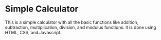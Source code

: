 # Simple Calculator
This is a simple calculator with all the basic functions like addition, subtraction, multiplication, division, and modulus functions.
It is done using HTML, CSS, and Javascript.


